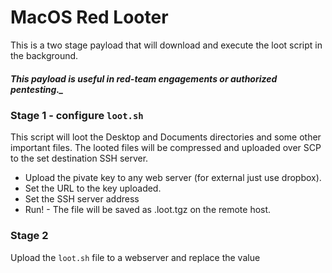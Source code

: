# MacOS Red Looter

This is a two stage payload that will download and execute the loot script in the background.
##### This payload is useful in red-team engagements or **authorized** pentesting._

### Stage 1  - configure `loot.sh`
This script will loot the Desktop and Documents directories and some other important files.
The looted files will be compressed and uploaded over SCP to the set destination SSH server.
  - Upload the pivate key to any web server (for external just use dropbox).
  - Set the URL to the key uploaded.
  - Set the SSH server address
  - Run! - The file will be saved as .loot.tgz on the remote host.

### Stage 2
Upload the `loot.sh` file to a webserver and replace the value _<SCRIPT URL>_ with the URL of the webserver. Dropbox is always an option.
  _If you use the URl to the raw file on github the first stage will take longer since it's long path which makes it more noticable._
